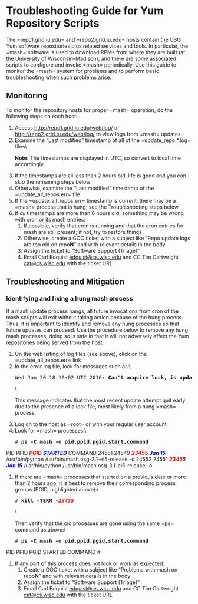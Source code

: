 Troubleshooting Guide for Yum Repository Scripts
================================================

The =repo1.grid.iu.edu= and =repo2.grid.iu.edu= hosts contain the OSG Yum software repositories plus related services and tools. In particular, the =mash= software is used to download RPMs from where they are built (at the University of Wisconsin–Madison), and there are some associated scripts to configure and invoke =mash= periodically. Use this guide to monitor the =mash= system for problems and to perform basic troubleshooting when such problems arise.

Monitoring
----------

To monitor the repository hosts for proper =mash= operation, do the following steps on each host:

   1. Access http://repo1.grid.iu.edu/web/log/ or http://repo2.grid.iu.edu/web/log/ to view logs from =mash= updates
   1. Examine the “Last modified” timestamp of all of the =update_repo.*.log= files\
       <p><strong>Note:</strong> The timestamps are displayed in UTC, so convert to local time accordingly</p>
   1. If the timestamps are all less than 2 hours old, life is good and you can skip the remaining steps below
   1. Otherwise, examine the “Last modified” timestamp of the =update_all_repos.err= file
   1. If the =update_all_repos.err= timestamp is current, there may be a =mash= process that is hung; see the Troubleshooting steps below
   1. If *all* timestamps are more than 6 hours old, something may be wrong with cron or its mash entries:
      1. If possible, verify that cron is running and that the cron entries for mash are still present; if not, try to restore things
      1. Otherwise, create a GOC ticket with a subject like “Repo update logs are too old on repo<strong>N</strong>” and with relevant details in the body
      1. Assign the ticket to “Software Support (Triage)”
      1. Email Carl Edquist <edquist@cs.wisc.edu> and CC Tim Cartwright <cat@cs.wisc.edu> with the ticket URL

Troubleshooting and Mitigation
------------------------------

<style type="text/css">
  em.pgid { color: red; font-weight: bold; }
  em.start { color: blue; font-weight: bold; }
</style>

### Identifying and fixing a hung mash process ###

If a mash update process hangs, all future invocations from cron of the mash scripts will exit without taking action because of the hung process. Thus, it is important to identify and remove any hung processes so that future updates can proceed. Use the procedure below to remove any hung mash processes; doing so is safe in that it will not adversely affect the Yum repositories being served from the host.

   1. On the web listing of log files (see above), click on the =update_all_repos.err= link
   1. In the error log file, look for messages such as:\
       <pre class="file">Wed Jan 20 18:10:02 UTC 2016: <strong>Can't acquire lock, is update_all_repos.sh already running?</strong></pre>\
       <p>This message indicates that the most recent update attempt quit early due to the presence of a lock file, most likely from a hung =mash= process.</p>
   1. Log on to the host as =root= or with your regular user account
   1. Look for =mash= processes:\
       <pre class="rootscreen"># <strong>ps -C mash -o pid,ppid,pgid,start,command</strong>
  PID  PPID  <em class="pgid">PGID</em>  <em class="start">STARTED</em> COMMAND
24551 24549 <em class="pgid">23455</em>   <em class="start">Jan 15</em> /usr/bin/python /usr/bin/mash osg-3.1-el5-release -o
24552 24551 <em class="pgid">23455</em>   <em class="start">Jan 15</em> /usr/bin/python /usr/bin/mash osg-3.1-el5-release -o
</pre>
   1. If there are =mash= processes that started on a previous date or more than 2 hours ago, it is best to remove their corresponding process groups (PGID, highlighted above):\
       <pre class="rootscreen"># <strong>kill -TERM -<em class="pgid">23455</em></strong></pre>\
       <p>Then verify that the old processes are gone using the same =ps= command as above:\
       <pre class="rootscreen"># <strong>ps -C mash -o pid,ppid,pgid,start,command</strong>
  PID  PPID  PGID  STARTED COMMAND
#</pre>
   1. If any part of this process does not look or work as expected:
      1. Create a GOC ticket with a subject like “Problems with mash on repo<strong>N</strong>” and with relevant details in the body
      1. Assign the ticket to “Software Support (Triage)”
      1. Email Carl Edquist <edquist@cs.wisc.edu> and CC Tim Cartwright <cat@cs.wisc.edu> with the ticket URL
